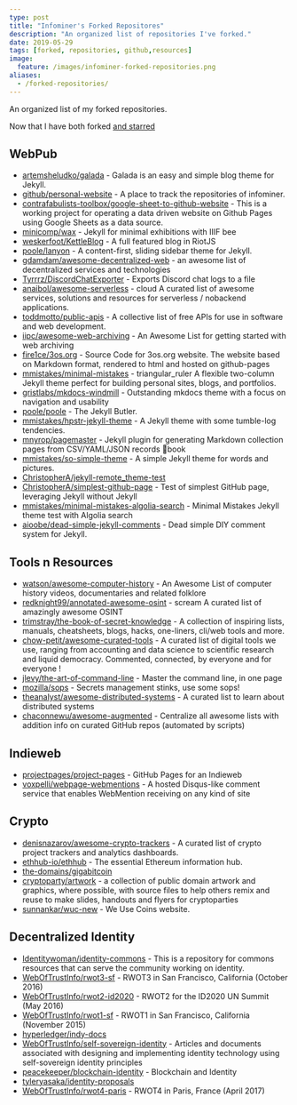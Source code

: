 ```yaml
---
type: post
title: "Infominer's Forked Repositores"
description: "An organized list of repositories I've forked."
date: 2019-05-29
tags: [forked, repositories, github,resources]
image:
  feature: /images/infominer-forked-repositories.png
aliases:
  - /forked-repositories/
---
```



An organized list of my forked repositories.

Now that I have both forked [and starred](https://infominer.id/web-work/infominer33-starred-repos/)

## WebPub

* [artemsheludko/galada](https://github.com/artemsheludko/galada) - Galada is an easy and simple blog theme for Jekyll.
* [github/personal-website](https://github.com/github/personal-website) - A place to track the repositories of infominer.
* [contrafabulists-toolbox/google-sheet-to-github-website](https://github.com/contrafabulists-toolbox/google-sheet-to-github-website) - This is a working project for operating a data driven website on Github Pages using Google Sheets as a data source.
* [minicomp/wax](https://github.com/minicomp/wax) - Jekyll for minimal exhibitions with IIIF bee
* [weskerfoot/KettleBlog](https://github.com/weskerfoot/KettleBlog) - A full featured blog in RiotJS
* [poole/lanyon](https://github.com/poole/lanyon) - A content-first, sliding sidebar theme for Jekyll.
* [gdamdam/awesome-decentralized-web](https://github.com/gdamdam/awesome-decentralized-web) - an awesome list of decentralized services and technologies
* [Tyrrrz/DiscordChatExporter](https://github.com/Tyrrrz/DiscordChatExporter) - Exports Discord chat logs to a file
* [anaibol/awesome-serverless](https://github.com/anaibol/awesome-serverless) - cloud A curated list of awesome services, solutions and resources for serverless / nobackend applications.
* [toddmotto/public-apis](https://github.com/toddmotto/public-apis) - A collective list of free APIs for use in software and web development.
* [iipc/awesome-web-archiving](https://github.com/iipc/awesome-web-archiving) - An Awesome List for getting started with web archiving
* [fire1ce/3os.org](https://github.com/fire1ce/3os.org) - Source Code for 3os.org website. The website based on Markdown format, rendered to html and hosted on github-pages
* [mmistakes/minimal-mistakes](https://github.com/mmistakes/minimal-mistakes) - triangular_ruler A flexible two-column Jekyll theme perfect for building personal sites, blogs, and portfolios.
* [gristlabs/mkdocs-windmill](https://github.com/gristlabs/mkdocs-windmill) - Outstanding mkdocs theme with a focus on navigation and usability
* [poole/poole](https://github.com/poole/poole) - The Jekyll Butler.
* [mmistakes/hpstr-jekyll-theme](https://github.com/mmistakes/hpstr-jekyll-theme) - A Jekyll theme with some tumble-log tendencies.
* [mnyrop/pagemaster](https://github.com/mnyrop/pagemaster) - Jekyll plugin for generating Markdown collection pages from CSV/YAML/JSON records 🧙book
* [mmistakes/so-simple-theme](https://github.com/mmistakes/so-simple-theme) - A simple Jekyll theme for words and pictures.
* [ChristopherA/jekyll-remote_theme-test](https://github.com/ChristopherA/jekyll-remote_theme-test)
* [ChristopherA/simplest-github-page](https://github.com/ChristopherA/simplest-github-page) - Test of simplest GitHub page, leveraging Jekyll without Jekyll
* [mmistakes/minimal-mistakes-algolia-search](https://github.com/mmistakes/minimal-mistakes-algolia-search) - Minimal Mistakes Jekyll theme test with Algolia search
* [aioobe/dead-simple-jekyll-comments](https://github.com/aioobe/dead-simple-jekyll-comments) - Dead simple DIY comment system for Jekyll.

## Tools n Resources
* [watson/awesome-computer-history](https://github.com/watson/awesome-computer-history) - An Awesome List of computer history videos, documentaries and related folklore
* [redknight99/annotated-awesome-osint](https://github.com/redknight99/annotated-awesome-osint) - scream A curated list of amazingly awesome OSINT
* [trimstray/the-book-of-secret-knowledge](https://github.com/trimstray/the-book-of-secret-knowledge) - A collection of inspiring lists, manuals, cheatsheets, blogs, hacks, one-liners, cli/web tools and more.
* [chow-petit/awesome-curated-tools](https://github.com/chow-petit/awesome-curated-tools) - A curated list of digital tools we use, ranging from accounting and data science to scientific research and liquid democracy. Commented, connected, by everyone and for everyone !
* [jlevy/the-art-of-command-line](https://github.com/jlevy/the-art-of-command-line) - Master the command line, in one page
* [mozilla/sops](https://github.com/mozilla/sops) - Secrets management stinks, use some sops!
* [theanalyst/awesome-distributed-systems](https://github.com/theanalyst/awesome-distributed-systems) - A curated list to learn about distributed systems
* [chaconnewu/awesome-augmented](https://github.com/chaconnewu/awesome-augmented) - Centralize all awesome lists with addition info on curated GitHub repos (automated by scripts)

## Indieweb

* [projectpages/project-pages](https://github.com/projectpages/project-pages) - GitHub Pages for an Indieweb
* [voxpelli/webpage-webmentions](https://github.com/voxpelli/webpage-webmentions) - A hosted Disqus-like comment service that enables WebMention receiving on any kind of site

## Crypto

* [denisnazarov/awesome-crypto-trackers](https://github.com/denisnazarov/awesome-crypto-trackers) - A curated list of crypto project trackers and analytics dashboards.
* [ethhub-io/ethhub](https://github.com/ethhub-io/ethhub) - The essential Ethereum information hub.
* [the-domains/gigabitcoin](https://github.com/the-domains/gigabitcoin)
* [cryptoparty/artwork](https://github.com/cryptoparty/artwork) - a collection of public domain artwork and graphics, where possible, with source files to help others remix and reuse to make slides, handouts and flyers for cryptoparties
* [sunnankar/wuc-new](https://github.com/sunnankar/wuc-new) - We Use Coins website.

## Decentralized Identity

* [Identitywoman/identity-commons](https://github.com/Identitywoman/identity-commons) - This is a repository for commons resources that can serve the community working on identity.
* [WebOfTrustInfo/rwot3-sf](https://github.com/WebOfTrustInfo/rwot3-sf) - RWOT3 in San Francisco, California (October 2016)
* [WebOfTrustInfo/rwot2-id2020](https://github.com/WebOfTrustInfo/rwot2-id2020) - RWOT2 for the ID2020 UN Summit (May 2016)
* [WebOfTrustInfo/rwot1-sf](https://github.com/WebOfTrustInfo/rwot1-sf) - RWOT1 in San Francisco, California (November 2015)
* [hyperledger/indy-docs](https://github.com/hyperledger/indy-docs)
* [WebOfTrustInfo/self-sovereign-identity](https://github.com/WebOfTrustInfo/self-sovereign-identity) - Articles and documents associated with designing and implementing identity technology using self-sovereign identity principles
* [peacekeeper/blockchain-identity](https://github.com/peacekeeper/blockchain-identity) - Blockchain and Identity
* [tyleryasaka/identity-proposals](https://github.com/tyleryasaka/identity-proposals)
* [WebOfTrustInfo/rwot4-paris](https://github.com/WebOfTrustInfo/rwot4-paris) - RWOT4 in Paris, France (April 2017)

